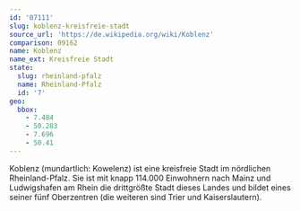 ```yaml
---
id: '07111'
slug: koblenz-kreisfreie-stadt
source_url: 'https://de.wikipedia.org/wiki/Koblenz'
comparison: 09162
name: Koblenz
name_ext: Kreisfreie Stadt
state:
  slug: rheinland-pfalz
  name: Rheinland-Pfalz
  id: '7'
geo:
  bbox:
    - 7.484
    - 50.283
    - 7.696
    - 50.41
---
```


Koblenz (mundartlich: Kowelenz) ist eine kreisfreie Stadt im nördlichen Rheinland-Pfalz. Sie ist mit knapp 114.000 Einwohnern nach Mainz und Ludwigshafen am Rhein die drittgrößte Stadt dieses Landes und bildet eines seiner fünf Oberzentren (die weiteren sind Trier und Kaiserslautern).
